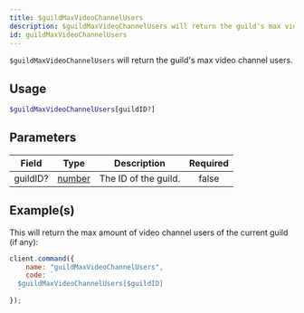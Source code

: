 ```yaml
---
title: $guildMaxVideoChannelUsers
description: $guildMaxVideoChannelUsers will return the guild's max video channel users.
id: guildMaxVideoChannelUsers
---
```


`$guildMaxVideoChannelUsers` will return the guild's max video channel users.

## Usage

```php
$guildMaxVideoChannelUsers[guildID?]
```

## Parameters

| Field    | Type                                                                                              | Description          | Required |
| -------- | ------------------------------------------------------------------------------------------------- | -------------------- | :------: |
| guildID? | [number](https://developer.mozilla.org/en-US/docs/Web/JavaScript/Reference/Global_Objects/Number) | The ID of the guild. |  false   |

## Example(s)

This will return the max amount of video channel users of the current guild (if any):

```javascript
client.command({
    name: "guildMaxVideoChannelUsers",
    code: `
  $guildMaxVideoChannelUsers[$guildID]
  `
});
```
